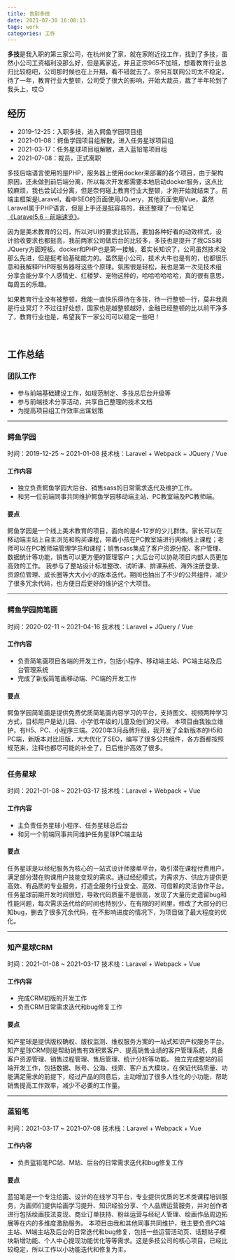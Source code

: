 ```yaml
---
title: 告别多技
date: 2021-07-30 16:08:13
tags: work
categories: 工作
---
```


**多技**是我入职的第三家公司，在杭州安了家，就在家附近找工作，找到了多技，虽然小公司工资福利没那么好，但是离家近，并且正宗965不加班，想着教育行业总归比较稳吧，公司那时候也在上升期，看不错就去了。奈何互联网公司太不稳定，待了一年，教育行业大整顿，公司受了很大的影响，开始大裁员，裁了半年轮到了我头上，哎😑
<!-- more -->


## 经历
- 2019-12-25：入职多技，进入鳄鱼学园项目组
- 2021-01-08：鳄鱼学园项目组解散，进入任务星球项目组
- 2021-03-17：任务星球项目组解散，进入蓝铅笔项目组
- 2021-07-08：裁员，正式离职

多技后端语言使用的是PHP，服务器上使用docker来部署的各个项目，由于架构原因，还未做到前后端分离，所以每次开发都需要本地启动docker服务，这点比较麻烦，我也尝试过分离，但是奈何碰上教育行业大整顿，才刚开始就结束了。前端主框架是Laravel，看中SEO的页面使用JQuery，其他页面使用Vue，虽然Laravel属于PHP语言，但是上手还是挺容易的，我还整理了一份笔记[《Laravel5.6 - 前端速览》](/tool-laravel/)。

因为是美术教育的公司，所以对UI的要求比较高，要加各种好看的动效样式，设计验收要求也都挺高，我前两家公司做后台的比较多，多技也是提升了我CSS和JQuery方面短板。docker和PHP也是第一接触，着实长知识了，公司虽然技术没那么先进，但是挺考验基础能力的。虽然是小公司，技术大牛也是有的，也都很乐意和我解释PHP呀服务器呀这些个原理。氛围很是轻松，我也是第一次见技术组分享会能分享个人感情史、红楼梦、宠物这种的，哈哈哈哈哈哈，真的很有意思，每周五的乐趣。

如果教育行业没有被整顿，我能一直快乐得待在多技，待一行整顿一行，莫非我真是行业冥灯？不过往好处想，国家也是越整顿越好，金融已经整顿的比以前干净多了，教育行业也是，希望我下一家公司可以稳定一些吧！


<br/>

## 工作总结

### 团队工作
- 参与前端基础建设工作，如规范制定、多技总后台升级等
- 参与前端技术分享活动，共享自己整理的技术文档
- 为提高项目组工作效率出谋划策

---
### 鳄鱼学园
时间：2019-12-25 ~ 2021-01-08
技术栈：Laravel + Webpack + JQuery / Vue
#### 工作内容
- 独立负责鳄鱼学园大后台、销售sass的日常需求迭代及维护工作。
- 和另一位前端同事共同维护鳄鱼学园移动端主站、PC教室端及PC教师端。

#### 要点
鳄鱼学园是一个线上美术教育的项目，面向的是4-12岁的少儿群体。家长可以在移动端主站上自主浏览和购买课程，带着小孩在PC教室端进行网络线上课程；老师可以在PC教师端管理学员和课程；销售sass集成了客户资源分配、客户管理、数据统计等功能，销售可以更方便的管理客户；大后台可以协助项目内部人员更加高效的工作。
我参与了整站设计标准整改、试听课、排课系统、海外注册登录、资源位管理、成长圈等大大小小的版本迭代，期间也抽出了不少的公共组件，减少了很多冗余代码，也方便日后更好的维护这个大项目。


---
### 鳄鱼学园简笔画
时间：2020-02-11 ~ 2021-04-16
技术栈：Laravel + JQuery / Vue
#### 工作内容
- 负责简笔画项目各端的开发工作，包括小程序、移动端主站、PC端主站及后台管理系统
- 完成了新版简笔画移动端、PC端的开发工作

#### 要点
鳄鱼学园简笔画是提供免费优质简笔画内容学习的平台，支持图文、视频两种学习方式，目标用户是幼儿园、小学低年级的儿童及他们的父母。
本项目由我独立维护，有H5、PC、小程序三端。2020年3月品牌升级，我开发了全新版本的H5和PC端，新版本对比旧版，大大优化了SEO，编写了很多公共组件，各方面都按照规范来，注释也都尽可能的补全了，日后维护高效了很多。

---
### 任务星球
时间：2021-01-08 ~ 2021-03-17
技术栈：Laravel + Webpack + Vue
#### 工作内容
- 主负责任务星球小程序、任务星球总后台
- 和另一个前端同事共同维护任务星球PC端主站

#### 要点
任务星球是以经纪服务为核心的一站式设计师接单平台，吸引潜在课程付费用户，满足部分潜在购课用户技能变现的需求。通过经纪模式，为需求方、供应方提供更高效、有品质的专业服务，打造全服务行业安全、高效、可信赖的灵活协作平台。
任务星球前期开发时间很短，导致代码质量不是很高，发现了大量历史遗留bug和性能问题，每次需求迭代给的时间也特别少，在有限的时间里，修改了大部分的已知bug，删去了很多冗余代码，在不影响进度的情况下，为项目做了最大程度的优化。

---
### 知产星球CRM
时间：2021-01-08 ~ 2021-03-17
技术栈：Laravel + Webpack + Vue
#### 工作内容
- 完成CRM初版的开发工作
- 负责CRM日常需求迭代和bug修复工作

#### 要点
知产星球是提供版权确权、版权监测、维权服务方案的一站式知识产权服务平台。知产星球CRM则是帮助销售有效积累客户、提高销售业绩的客户管理系统，具备客户资源管理、销售过程管理、售后管理、统计分析等功能。
独立完成整站的前端开发工作，包括数据、账号、公海、线索、客户五大模块，在保证代码质量、功能满足需求的前提下，经过产品的同意后，主动增加了很多人性化的小功能，帮助销售提高工作效率，减少不必要的工作量。


---
### 蓝铅笔
时间：2021-03-17 ~ 2021-07-08
技术栈：Laravel + Webpack + Vue
#### 工作内容
- 负责蓝铅笔PC站、M站、后台的日常需求迭代和bug修复工作

#### 要点
蓝铅笔是一个专注绘画、设计的在线学习平台，专业提供优质的艺术类课程培训服务，为画师们提供绘画学习提升、知识经验分享、个人品牌运营服务，并对创作者进行包括绘画技法变现、商业订单扶持、粉丝运营与经纪人管理、绘画作品周边拓展等在内的多维度激励服务。
本项目由我和其他同事共同维护，我主要负责PC端主站、M端主站及后台的日常迭代和bug修复，包括一些运营活动页、话题帖子模块新增功能、个人中心提现功能优化等等需求。这是多技公司的核心项目，已经比较稳定，所以工作以小功能迭代和修复为主。
